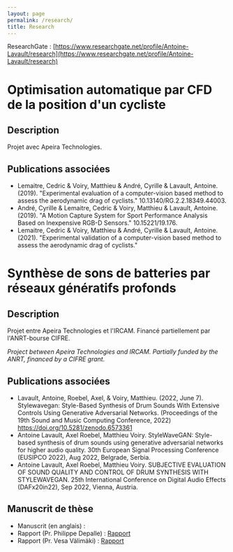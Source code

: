 ```yaml
---
layout: page
permalink: /research/
title: Research
---
```


ResearchGate : [https://www.researchgate.net/profile/Antoine-Lavault/research](https://www.researchgate.net/profile/Antoine-Lavault/research)

# Optimisation automatique par CFD de la position d'un cycliste

## Description

Projet avec Apeira Technologies.

## Publications associées
- Lemaitre, Cedric & Voiry, Matthieu & André, Cyrille & Lavault, Antoine. (2019). "Experimental evaluation of a computer-vision based method to assess the aerodynamic drag of cyclists." 10.13140/RG.2.2.18349.44003. 
- André, Cyrille & Lemaitre, Cedric & Voiry, Matthieu & Lavault, Antoine. (2019). "A Motion Capture System for Sport Performance Analysis Based on Inexpensive RGB-D Sensors." 10.15221/19.176. 
- Lemaitre, Cedric & Voiry, Matthieu & André, Cyrille & Lavault, Antoine. (2021). "Experimental validation of a computer-vision based method to assess the aerodynamic drag of cyclists."

# Synthèse de sons de batteries par réseaux génératifs profonds

## Description

Projet entre Apeira Technologies et l'IRCAM. Financé partiellement par l'ANRT-bourse CIFRE.

*Project between Apeira Technologies and IRCAM. Partially funded by the ANRT, financed by a CIFRE grant.*

## Publications associées

- Lavault, Antoine, Roebel, Axel, & Voiry, Matthieu. (2022, June 7). Stylewavegan: Style-Based Synthesis of Drum Sounds With Extensive Controls Using Generative Adversarial Networks. (Proceedings of the 19th Sound and Music Computing Conference, 2022) https://doi.org/10.5281/zenodo.6573361
- Antoine Lavault, Axel Roebel, Matthieu Voiry. StyleWaveGAN: Style-based synthesis of drum sounds using generative adversarial networks for higher audio quality. 30th European Signal Processing Conference (EUSIPCO 2022), Aug 2022, Belgrade, Serbia. 
- Antoine Lavault, Axel Roebel, Matthieu Voiry. SUBJECTIVE EVALUATION OF SOUND QUALITY AND CONTROL OF DRUM SYNTHESIS WITH STYLEWAVEGAN. 25th International Conference on Digital Audio Effects (DAFx20in22), Sep 2022, Vienna, Austria. 

## Manuscrit de thèse

* Manuscrit (en anglais) :
* Rapport (Pr. Philippe Depalle) : [Rapport](../assets/data/rapport__ED130_LAVAULT_Antoine_140721Depalle.pdf)
* Rapport (Pr. Vesa Välimäki) : [Rapport](../assets/data/rapport__ED130_LAVAULT_Antoine_140721(3).pdf)